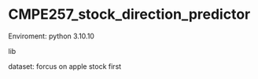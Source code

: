# CMPE257_stock_direction_predictor

Enviroment:
python 3.10.10

lib


dataset:
forcus on apple stock first